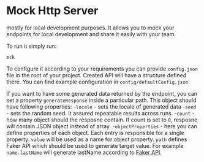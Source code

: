 # Mock Http Server

mostly for local development purposes.
It allows you to mock your endpoints for local development and share it easily with your team.

To run it simply run:

`mck`

To configure it according to your requirements you can provide `config.json` file in the root of your project. Created API will have a structure defined there. You can find example configuration in `config/defaultConfig.json`.

If you want to have some generated data returned by the endpoint, you can set a property `generateResponse` inside a particular path. This object should have following properties: -`locale` - sets the locale of generated data -`seed` - sets the random seed. It assured repeatable results across runs. -`count` - how many object should the resposne contain. If count is set to `0`, resposne will contain JSON object instead of array. -`objectProperties` - here you can define properties of each object. Each entry is responsible for a single property. `value` will be used as a name for object property. `path` defines Faker API which should be used to generate target value. For example `name.lastName` will generate lastName according to [Faker API](https://github.com/marak/Faker.js).
